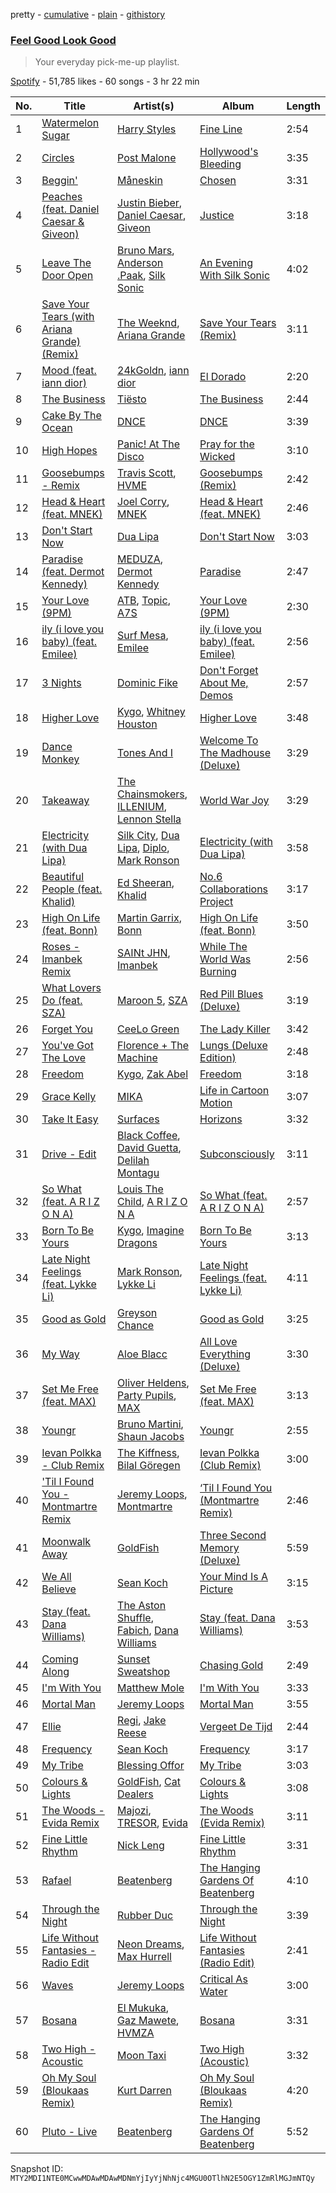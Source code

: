 pretty - [cumulative](/playlists/cumulative/37i9dQZF1DX18vEkgMAyAR.md) - [plain](/playlists/plain/37i9dQZF1DX18vEkgMAyAR) - [githistory](https://github.githistory.xyz/mackorone/spotify-playlist-archive/blob/main/playlists/plain/37i9dQZF1DX18vEkgMAyAR)

### [Feel Good Look Good](https://open.spotify.com/playlist/37i9dQZF1DX18vEkgMAyAR)

> Your everyday pick\-me\-up playlist.

[Spotify](https://open.spotify.com/user/spotify) - 51,785 likes - 60 songs - 3 hr 22 min

| No. | Title | Artist(s) | Album | Length |
|---|---|---|---|---|
| 1 | [Watermelon Sugar](https://open.spotify.com/track/6UelLqGlWMcVH1E5c4H7lY) | [Harry Styles](https://open.spotify.com/artist/6KImCVD70vtIoJWnq6nGn3) | [Fine Line](https://open.spotify.com/album/7xV2TzoaVc0ycW7fwBwAml) | 2:54 |
| 2 | [Circles](https://open.spotify.com/track/21jGcNKet2qwijlDFuPiPb) | [Post Malone](https://open.spotify.com/artist/246dkjvS1zLTtiykXe5h60) | [Hollywood's Bleeding](https://open.spotify.com/album/4g1ZRSobMefqF6nelkgibi) | 3:35 |
| 3 | [Beggin'](https://open.spotify.com/track/3Wrjm47oTz2sjIgck11l5e) | [Måneskin](https://open.spotify.com/artist/0lAWpj5szCSwM4rUMHYmrr) | [Chosen](https://open.spotify.com/album/2qJw6w5XwQO0PQlSWPu7Tw) | 3:31 |
| 4 | [Peaches \(feat\. Daniel Caesar & Giveon\)](https://open.spotify.com/track/4iJyoBOLtHqaGxP12qzhQI) | [Justin Bieber](https://open.spotify.com/artist/1uNFoZAHBGtllmzznpCI3s), [Daniel Caesar](https://open.spotify.com/artist/20wkVLutqVOYrc0kxFs7rA), [Giveon](https://open.spotify.com/artist/4fxd5Ee7UefO4CUXgwJ7IP) | [Justice](https://open.spotify.com/album/5dGWwsZ9iB2Xc3UKR0gif2) | 3:18 |
| 5 | [Leave The Door Open](https://open.spotify.com/track/02VBYrHfVwfEWXk5DXyf0T) | [Bruno Mars](https://open.spotify.com/artist/0du5cEVh5yTK9QJze8zA0C), [Anderson .Paak](https://open.spotify.com/artist/3jK9MiCrA42lLAdMGUZpwa), [Silk Sonic](https://open.spotify.com/artist/6PvvGcCY2XtUcSRld1Wilr) | [An Evening With Silk Sonic](https://open.spotify.com/album/1YgekJJTEueWDaMr7BYqPk) | 4:02 |
| 6 | [Save Your Tears \(with Ariana Grande\) \(Remix\)](https://open.spotify.com/track/37BZB0z9T8Xu7U3e65qxFy) | [The Weeknd](https://open.spotify.com/artist/1Xyo4u8uXC1ZmMpatF05PJ), [Ariana Grande](https://open.spotify.com/artist/66CXWjxzNUsdJxJ2JdwvnR) | [Save Your Tears \(Remix\)](https://open.spotify.com/album/2fyOpT5c9kxR8zbDh6UtXh) | 3:11 |
| 7 | [Mood \(feat\. iann dior\)](https://open.spotify.com/track/4jPy3l0RUwlUI9T5XHBW2m) | [24kGoldn](https://open.spotify.com/artist/6fWVd57NKTalqvmjRd2t8Z), [iann dior](https://open.spotify.com/artist/6ASri4ePR7RlsvIQgWPJpS) | [El Dorado](https://open.spotify.com/album/270o30h7cAlEhBnbuSpFZq) | 2:20 |
| 8 | [The Business](https://open.spotify.com/track/6f3Slt0GbA2bPZlz0aIFXN) | [Tiësto](https://open.spotify.com/artist/2o5jDhtHVPhrJdv3cEQ99Z) | [The Business](https://open.spotify.com/album/2adSO4KU3FDjeM1PXCRDZm) | 2:44 |
| 9 | [Cake By The Ocean](https://open.spotify.com/track/76hfruVvmfQbw0eYn1nmeC) | [DNCE](https://open.spotify.com/artist/6T5tfhQCknKG4UnH90qGnz) | [DNCE](https://open.spotify.com/album/3Wv4X8OA65pGpFzBkuUgAh) | 3:39 |
| 10 | [High Hopes](https://open.spotify.com/track/1rqqCSm0Qe4I9rUvWncaom) | [Panic! At The Disco](https://open.spotify.com/artist/20JZFwl6HVl6yg8a4H3ZqK) | [Pray for the Wicked](https://open.spotify.com/album/6ApYSpXF8GxZAgBTHDzYge) | 3:10 |
| 11 | [Goosebumps \- Remix](https://open.spotify.com/track/5uEYRdEIh9Bo4fpjDd4Na9) | [Travis Scott](https://open.spotify.com/artist/0Y5tJX1MQlPlqiwlOH1tJY), [HVME](https://open.spotify.com/artist/2o08sCWF5yyo2G4DCiT7T9) | [Goosebumps \(Remix\)](https://open.spotify.com/album/3SdFuYwyWoq7kuaHdTDcyD) | 2:42 |
| 12 | [Head & Heart \(feat\. MNEK\)](https://open.spotify.com/track/6cx06DFPPHchuUAcTxznu9) | [Joel Corry](https://open.spotify.com/artist/6DgP9otnZw5z6daOntINxp), [MNEK](https://open.spotify.com/artist/7uMh23xWiuR7zsNkuNcm2G) | [Head & Heart \(feat\. MNEK\)](https://open.spotify.com/album/5glfCPECXSHzidU6exW8wO) | 2:46 |
| 13 | [Don't Start Now](https://open.spotify.com/track/6WrI0LAC5M1Rw2MnX2ZvEg) | [Dua Lipa](https://open.spotify.com/artist/6M2wZ9GZgrQXHCFfjv46we) | [Don't Start Now](https://open.spotify.com/album/0ix3XtPV1LwmZADsprKxcp) | 3:03 |
| 14 | [Paradise \(feat\. Dermot Kennedy\)](https://open.spotify.com/track/6ft4hAq6yde8jPZY2i5zLr) | [MEDUZA](https://open.spotify.com/artist/0xRXCcSX89eobfrshSVdyu), [Dermot Kennedy](https://open.spotify.com/artist/5KNNVgR6LBIABRIomyCwKJ) | [Paradise](https://open.spotify.com/album/15sy3XQFShOFiDpKoxByyA) | 2:47 |
| 15 | [Your Love \(9PM\)](https://open.spotify.com/track/5YaskwnGDZFDRipaqzbwQx) | [ATB](https://open.spotify.com/artist/7jZM5w05mGhw6wTB1okhD9), [Topic](https://open.spotify.com/artist/0u6GtibW46tFX7koQ6uNJZ), [A7S](https://open.spotify.com/artist/5Wg2b4Mp42gicxEeDNawf7) | [Your Love \(9PM\)](https://open.spotify.com/album/7F9yYqHRtIZnEGF2tANI4b) | 2:30 |
| 16 | [ily \(i love you baby\) \(feat\. Emilee\)](https://open.spotify.com/track/62aP9fBQKYKxi7PDXwcUAS) | [Surf Mesa](https://open.spotify.com/artist/1lmU3giNF3CSbkVSQmLpHQ), [Emilee](https://open.spotify.com/artist/4ArPQ1Opcksbbf3CPwEjWE) | [ily \(i love you baby\) \(feat\. Emilee\)](https://open.spotify.com/album/4MHHajvRTUHItDsvfdIC8B) | 2:56 |
| 17 | [3 Nights](https://open.spotify.com/track/1tNJrcVe6gwLEiZCtprs1u) | [Dominic Fike](https://open.spotify.com/artist/6USv9qhCn6zfxlBQIYJ9qs) | [Don't Forget About Me, Demos](https://open.spotify.com/album/1DNx0H5ZX1ax3yyRwtgT4S) | 2:57 |
| 18 | [Higher Love](https://open.spotify.com/track/6oJ6le65B3SEqPwMRNXWjY) | [Kygo](https://open.spotify.com/artist/23fqKkggKUBHNkbKtXEls4), [Whitney Houston](https://open.spotify.com/artist/6XpaIBNiVzIetEPCWDvAFP) | [Higher Love](https://open.spotify.com/album/4wquJImu8RtyEuDtIAsfcE) | 3:48 |
| 19 | [Dance Monkey](https://open.spotify.com/track/2N8m6CYs74qQO4mjVcXO30) | [Tones And I](https://open.spotify.com/artist/2NjfBq1NflQcKSeiDooVjY) | [Welcome To The Madhouse \(Deluxe\)](https://open.spotify.com/album/1AZjTOqvw2ZogWZxnDlhEN) | 3:29 |
| 20 | [Takeaway](https://open.spotify.com/track/3g0mEQx3NTanacLseoP0Gw) | [The Chainsmokers](https://open.spotify.com/artist/69GGBxA162lTqCwzJG5jLp), [ILLENIUM](https://open.spotify.com/artist/45eNHdiiabvmbp4erw26rg), [Lennon Stella](https://open.spotify.com/artist/1cZQSpDsxgKIX2yW5OR9Ot) | [World War Joy](https://open.spotify.com/album/01GR4NL5O5CZM51k0aejKD) | 3:29 |
| 21 | [Electricity \(with Dua Lipa\)](https://open.spotify.com/track/5N4erncE7kuUccm7zEmwzk) | [Silk City](https://open.spotify.com/artist/2X97ZAqRKRMYFIDqtvGgGc), [Dua Lipa](https://open.spotify.com/artist/6M2wZ9GZgrQXHCFfjv46we), [Diplo](https://open.spotify.com/artist/5fMUXHkw8R8eOP2RNVYEZX), [Mark Ronson](https://open.spotify.com/artist/3hv9jJF3adDNsBSIQDqcjp) | [Electricity \(with Dua Lipa\)](https://open.spotify.com/album/429B3se6xtZuvblNnS2iy7) | 3:58 |
| 22 | [Beautiful People \(feat\. Khalid\)](https://open.spotify.com/track/70eFcWOvlMObDhURTqT4Fv) | [Ed Sheeran](https://open.spotify.com/artist/6eUKZXaKkcviH0Ku9w2n3V), [Khalid](https://open.spotify.com/artist/6LuN9FCkKOj5PcnpouEgny) | [No.6 Collaborations Project](https://open.spotify.com/album/3oIFxDIo2fwuk4lwCmFZCx) | 3:17 |
| 23 | [High On Life \(feat\. Bonn\)](https://open.spotify.com/track/4ut5G4rgB1ClpMTMfjoIuy) | [Martin Garrix](https://open.spotify.com/artist/60d24wfXkVzDSfLS6hyCjZ), [Bonn](https://open.spotify.com/artist/7Io0XduXk7aOHFHA7sLru2) | [High On Life \(feat\. Bonn\)](https://open.spotify.com/album/1GUfof1gHsqYjoHFym3aim) | 3:50 |
| 24 | [Roses \- Imanbek Remix](https://open.spotify.com/track/0zLCBJZSiELJf02ucPP9wb) | [SAINt JHN](https://open.spotify.com/artist/0H39MdGGX6dbnnQPt6NQkZ), [Imanbek](https://open.spotify.com/artist/5rGrDvrLOV2VV8SCFVGWlj) | [While The World Was Burning](https://open.spotify.com/album/1OmWlObj9gAwNnTNgxBUmz) | 2:56 |
| 25 | [What Lovers Do \(feat\. SZA\)](https://open.spotify.com/track/2j5hsQvApottzvTn4pFJWF) | [Maroon 5](https://open.spotify.com/artist/04gDigrS5kc9YWfZHwBETP), [SZA](https://open.spotify.com/artist/7tYKF4w9nC0nq9CsPZTHyP) | [Red Pill Blues \(Deluxe\)](https://open.spotify.com/album/3ThQ5dvf9wlqB0C7evh5nH) | 3:19 |
| 26 | [Forget You](https://open.spotify.com/track/7AqISujIaWcY3h5zrOqt5v) | [CeeLo Green](https://open.spotify.com/artist/5nLYd9ST4Cnwy6NHaCxbj8) | [The Lady Killer](https://open.spotify.com/album/0kA2VAfzhFIIv0jEHdFKEN) | 3:42 |
| 27 | [You've Got The Love](https://open.spotify.com/track/6u9RqxALwkjJ1ukB1y8vuP) | [Florence + The Machine](https://open.spotify.com/artist/1moxjboGR7GNWYIMWsRjgG) | [Lungs \(Deluxe Edition\)](https://open.spotify.com/album/2FgknX5e7fJlriQtxvpLhZ) | 2:48 |
| 28 | [Freedom](https://open.spotify.com/track/5Gj1wG8b12VQdEd3hUuSwo) | [Kygo](https://open.spotify.com/artist/23fqKkggKUBHNkbKtXEls4), [Zak Abel](https://open.spotify.com/artist/6Gk5hoM7eW8NSCYhICMDHw) | [Freedom](https://open.spotify.com/album/34JUh6M6Bvy2Dvo13bWfu4) | 3:18 |
| 29 | [Grace Kelly](https://open.spotify.com/track/7dzUZec5MnWMyQnk5klnKR) | [MIKA](https://open.spotify.com/artist/5MmVJVhhYKQ86izuGHzJYA) | [Life in Cartoon Motion](https://open.spotify.com/album/4wKkXYJXQWDa9sndBSx0gI) | 3:07 |
| 30 | [Take It Easy](https://open.spotify.com/track/5Pgq1Gfeth2CuUhyCXwlfC) | [Surfaces](https://open.spotify.com/artist/4ETSs924pXMzjIeD6E9b4u) | [Horizons](https://open.spotify.com/album/3wmbsIFbLZ5FLT55iqB9KL) | 3:32 |
| 31 | [Drive \- Edit](https://open.spotify.com/track/3XsNRi2cypsksscysYbyaF) | [Black Coffee](https://open.spotify.com/artist/6wMr4zKPrrR0UVz08WtUWc), [David Guetta](https://open.spotify.com/artist/1Cs0zKBU1kc0i8ypK3B9ai), [Delilah Montagu](https://open.spotify.com/artist/3WtrH1zNpzoPSz6XpwCh6y) | [Subconsciously](https://open.spotify.com/album/5zIPpR6ufwhSM0RV1wcrhw) | 3:11 |
| 32 | [So What \(feat\. A R I Z O N A\)](https://open.spotify.com/track/3By9IFm4E2BvKQygT04O8g) | [Louis The Child](https://open.spotify.com/artist/7wg1qvie3KqDNQbAkTdbX0), [A R I Z O N A](https://open.spotify.com/artist/7hOGhpa8RMSuDOWntGIAJt) | [So What \(feat\. A R I Z O N A\)](https://open.spotify.com/album/47hFYvR9yzeKgqDKWUWOfD) | 2:57 |
| 33 | [Born To Be Yours](https://open.spotify.com/track/0WVAQaxrT0wsGEG4BCVSn2) | [Kygo](https://open.spotify.com/artist/23fqKkggKUBHNkbKtXEls4), [Imagine Dragons](https://open.spotify.com/artist/53XhwfbYqKCa1cC15pYq2q) | [Born To Be Yours](https://open.spotify.com/album/3Nlbg1BHLXDKqQVQ9ErCmg) | 3:13 |
| 34 | [Late Night Feelings \(feat\. Lykke Li\)](https://open.spotify.com/track/7aQeWViSfRWSEwtJD86Eq0) | [Mark Ronson](https://open.spotify.com/artist/3hv9jJF3adDNsBSIQDqcjp), [Lykke Li](https://open.spotify.com/artist/6oBm8HB0yfrIc9IHbxs6in) | [Late Night Feelings \(feat\. Lykke Li\)](https://open.spotify.com/album/0kTSclkPCKfANMfQmUSFW5) | 4:11 |
| 35 | [Good as Gold](https://open.spotify.com/track/7sxiJ4a8uROYMvhkgGbQcK) | [Greyson Chance](https://open.spotify.com/artist/0Qnx1MPnHYt3jJCYrRFVwX) | [Good as Gold](https://open.spotify.com/album/2QJkT49xznJniFP2LfpOWz) | 3:25 |
| 36 | [My Way](https://open.spotify.com/track/3OFnCTyDRIbv4WDRFotvMG) | [Aloe Blacc](https://open.spotify.com/artist/0id62QV2SZZfvBn9xpmuCl) | [All Love Everything \(Deluxe\)](https://open.spotify.com/album/2oA8BwC6GV58z35khUb1Tx) | 3:30 |
| 37 | [Set Me Free \(feat\. MAX\)](https://open.spotify.com/track/1bmvJkAA8Yz9bv6y3WOj3U) | [Oliver Heldens](https://open.spotify.com/artist/5nki7yRhxgM509M5ADlN1p), [Party Pupils](https://open.spotify.com/artist/4F61H4lx1js4wtWfb2Rfnt), [MAX](https://open.spotify.com/artist/1bqxdqvUtPWZri43cKHac8) | [Set Me Free \(feat\. MAX\)](https://open.spotify.com/album/7Ll6kSs703zrmm60mTvw7v) | 3:13 |
| 38 | [Youngr](https://open.spotify.com/track/29q1t40crnI8D5tLGYMgn8) | [Bruno Martini](https://open.spotify.com/artist/5veVxxPm1vzgi6pO2iVA8L), [Shaun Jacobs](https://open.spotify.com/artist/662ARLbv66AD2qerddBiDP) | [Youngr](https://open.spotify.com/album/6fQblFsVP8G1oZuRn6F3fz) | 2:55 |
| 39 | [Ievan Polkka \- Club Remix](https://open.spotify.com/track/7hZKIhk5IK6LIz7MQ0NW3L) | [The Kiffness](https://open.spotify.com/artist/6t41YgqHULlgOq9TK1kcrG), [Bilal Göregen](https://open.spotify.com/artist/0459Ol8RLeJZJ3FZjZ1225) | [Ievan Polkka \(Club Remix\)](https://open.spotify.com/album/2nMJV3UrtyqwKc9e7q23hn) | 3:00 |
| 40 | ['Til I Found You \- Montmartre Remix](https://open.spotify.com/track/1W3DjILstwRfspKO8vpfZp) | [Jeremy Loops](https://open.spotify.com/artist/0Dct2Gu0qEbgGRjfaxew8g), [Montmartre](https://open.spotify.com/artist/4n3V7bHjjPqb11n7d0WAVo) | [‘Til I Found You \(Montmartre Remix\)](https://open.spotify.com/album/2gtbA1YdkxivCi36EambHn) | 2:46 |
| 41 | [Moonwalk Away](https://open.spotify.com/track/7pcd9XP1fZsiFGFCOFhtY3) | [GoldFish](https://open.spotify.com/artist/0uRdK8gy7fXJGRywrlmPM7) | [Three Second Memory \(Deluxe\)](https://open.spotify.com/album/4zfXvbTiPAfmHt56Q3tQEc) | 5:59 |
| 42 | [We All Believe](https://open.spotify.com/track/2jMgqmkgXS0YDmFxavM8gZ) | [Sean Koch](https://open.spotify.com/artist/4sOLJi96MhdlMv5Iz9YZT9) | [Your Mind Is A Picture](https://open.spotify.com/album/0Tiz91zHGJ2kwCaLq4IRb2) | 3:15 |
| 43 | [Stay \(feat\. Dana Williams\)](https://open.spotify.com/track/3ZznDRLojMv5oWkeuvGSFR) | [The Aston Shuffle](https://open.spotify.com/artist/4Jv9I6DAbcjDa8HGFAjv94), [Fabich](https://open.spotify.com/artist/1mwP5J1kB8clYx0SoNL0uh), [Dana Williams](https://open.spotify.com/artist/4rljPSpCHQzUJMNOvmw1DL) | [Stay \(feat\. Dana Williams\)](https://open.spotify.com/album/659fdu0EaiK5Ilsh3dBTQW) | 3:53 |
| 44 | [Coming Along](https://open.spotify.com/track/5rpmwkjhUVZvXun139ddzG) | [Sunset Sweatshop](https://open.spotify.com/artist/0Wntg3GwOUnXhRr2vneYg6) | [Chasing Gold](https://open.spotify.com/album/2W8YApa3K9CEwoIN3oJoVT) | 2:49 |
| 45 | [I'm With You](https://open.spotify.com/track/5gXjp3ZnKx0UDaXvwXCOgS) | [Matthew Mole](https://open.spotify.com/artist/1LfnIuggAY5qQdS4sP1K86) | [I'm With You](https://open.spotify.com/album/1PHQokRN6Hrh10ZQNjZn6A) | 3:33 |
| 46 | [Mortal Man](https://open.spotify.com/track/1QGac4OblpXqHpk9AubVuo) | [Jeremy Loops](https://open.spotify.com/artist/0Dct2Gu0qEbgGRjfaxew8g) | [Mortal Man](https://open.spotify.com/album/7KiOI9KabLyB8vx5gQTkO2) | 3:55 |
| 47 | [Ellie](https://open.spotify.com/track/5KNLAnH7BBtoRxDqYP58h6) | [Regi](https://open.spotify.com/artist/77ehFS1P2bU6Bfcs1qu6Jd), [Jake Reese](https://open.spotify.com/artist/0eBOZ74PcpQb3SisNPgaRQ) | [Vergeet De Tijd](https://open.spotify.com/album/7B8rmxIjhAODSsLOvcJtLM) | 2:44 |
| 48 | [Frequency](https://open.spotify.com/track/6aZzE6efPCZNzd6eusRFcr) | [Sean Koch](https://open.spotify.com/artist/4sOLJi96MhdlMv5Iz9YZT9) | [Frequency](https://open.spotify.com/album/5C7Ov0SDP6goKXrw3CySdQ) | 3:17 |
| 49 | [My Tribe](https://open.spotify.com/track/3uBU35tiEfq9nstHLauSHU) | [Blessing Offor](https://open.spotify.com/artist/55qfDfgj4Qi3JGe6KpqGtC) | [My Tribe](https://open.spotify.com/album/4PErex6T8qV3kP7cYOQzU0) | 3:03 |
| 50 | [Colours & Lights](https://open.spotify.com/track/3mlofacGjfLS5qrEG2Pm6B) | [GoldFish](https://open.spotify.com/artist/0uRdK8gy7fXJGRywrlmPM7), [Cat Dealers](https://open.spotify.com/artist/3q2dSq7VZnj8TmoJUyRm40) | [Colours & Lights](https://open.spotify.com/album/13MUQgmPxJOOPTp5xOK0RO) | 3:08 |
| 51 | [The Woods \- Evida Remix](https://open.spotify.com/track/0MmNZy7ziTgINtA5CSOkGE) | [Majozi](https://open.spotify.com/artist/1JvTUHnkJ8yiTQfOKDdArt), [TRESOR](https://open.spotify.com/artist/5tYaRVYbV1anmzyxqMVdHi), [Evida](https://open.spotify.com/artist/7e1DmPCwu27owAEWjpb6dN) | [The Woods \(Evida Remix\)](https://open.spotify.com/album/16Im37aeKNeMDeTxWb5OYc) | 3:11 |
| 52 | [Fine Little Rhythm](https://open.spotify.com/track/2YPAhxlPU2tcdlS4YSx5PA) | [Nick Leng](https://open.spotify.com/artist/2fR4D8OveDTHMvCvm7paAO) | [Fine Little Rhythm](https://open.spotify.com/album/05VHHbajKoryAVCTSZDDkb) | 3:31 |
| 53 | [Rafael](https://open.spotify.com/track/7od1iIHmDdFSeaLvNF6mCM) | [Beatenberg](https://open.spotify.com/artist/3S9sb8w9r1iojdrAL1soiU) | [The Hanging Gardens Of Beatenberg](https://open.spotify.com/album/1LDSPYtniVN09zmRdd1meQ) | 4:10 |
| 54 | [Through the Night](https://open.spotify.com/track/7Aa4LwrZCRV4qN0AsIRilj) | [Rubber Duc](https://open.spotify.com/artist/1LU9hKlamftkrhXmj5k0OU) | [Through the Night](https://open.spotify.com/album/1Z7KGtMBANUIXPSp4lajX3) | 3:39 |
| 55 | [Life Without Fantasies \- Radio Edit](https://open.spotify.com/track/2Q9QrDU4LUDot1mpYcntiC) | [Neon Dreams](https://open.spotify.com/artist/2UQ6mFkiLYy5VHRJnajQYT), [Max Hurrell](https://open.spotify.com/artist/0MekCsZ593nZDsPIts2wkd) | [Life Without Fantasies \(Radio Edit\)](https://open.spotify.com/album/2CbKkBdhAHKiKkZ8MrkdGf) | 2:41 |
| 56 | [Waves](https://open.spotify.com/track/1cgHWk3kQk8SbvaYHkfTkV) | [Jeremy Loops](https://open.spotify.com/artist/0Dct2Gu0qEbgGRjfaxew8g) | [Critical As Water](https://open.spotify.com/album/1bfxQHvsU6C2tx1vmEL6ll) | 3:00 |
| 57 | [Bosana](https://open.spotify.com/track/4oK68YNIvg4J4lBvcwak6h) | [El Mukuka](https://open.spotify.com/artist/3z0l518027gIZvLtoXQCkd), [Gaz Mawete](https://open.spotify.com/artist/4WSA56zRr2ZBnbQqVNrMay), [HVMZA](https://open.spotify.com/artist/7lrf9DRS7RmffYzVN7PYfK) | [Bosana](https://open.spotify.com/album/5t6pQwDnbCwsduBrrnJMh1) | 3:31 |
| 58 | [Two High \- Acoustic](https://open.spotify.com/track/2Wk1vF8VbiPKrNZI7g2hb8) | [Moon Taxi](https://open.spotify.com/artist/5DK8eK7fjvRsziXzyr3sFA) | [Two High \(Acoustic\)](https://open.spotify.com/album/0mpk26zd130uSjS2yFpF8K) | 3:32 |
| 59 | [Oh My Soul \(Bloukaas Remix\)](https://open.spotify.com/track/6MpScQlifniy57CFLOxOCC) | [Kurt Darren](https://open.spotify.com/artist/3fFoaTI85WuaVkSMUxeYRd) | [Oh My Soul \(Bloukaas Remix\)](https://open.spotify.com/album/0lLLTsyd0ix7BXFJYuhDrs) | 4:20 |
| 60 | [Pluto \- Live](https://open.spotify.com/track/59oBTOQ2aidtB5RRbfLdRz) | [Beatenberg](https://open.spotify.com/artist/3S9sb8w9r1iojdrAL1soiU) | [The Hanging Gardens Of Beatenberg](https://open.spotify.com/album/1LDSPYtniVN09zmRdd1meQ) | 5:52 |

Snapshot ID: `MTY2MDI1NTE0MCwwMDAwMDAwMDNmYjIyYjNhNjc4MGU0OTlhN2E5OGY1ZmRlMGJmNTQy`
